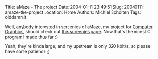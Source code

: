 Title: aMaze - The project
Date: 2004-01-11 23:49:51
Slug: 20040111-amaze-the-project
Location: Home
Authors: Michiel Scholten
Tags: olddammit

<p>Well, anybody interested in screenies of aMaze, my project for <a href="http://www.cs.vu.nl/~graphics/">Computer Graphics</a>, should check out <a href="/images/screenies/amaze/">this screenies page</a>. Now that's the nicest C program I made thus far :)</p>
<p>Yeah, they're kinda large, and my upstream is only 320 kbit/s, so please have some patience ;)</p>